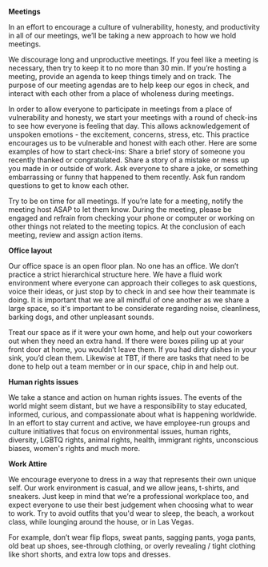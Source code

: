 **Meetings**

In an effort to encourage a culture of vulnerability, honesty, and productivity in all of our meetings, we’ll be taking a new approach to how we hold meetings. 

We discourage long and unproductive meetings. If you feel like a meeting is necessary, then try to keep it to no more than 30 min. If you’re hosting a meeting, provide an agenda to keep things timely and on track. The purpose of our meeting agendas are to help keep our egos in check, and interact with each other from a place of wholeness during meetings.

In order to allow everyone to participate in meetings from a place of vulnerability and honesty, we start your meetings with a round of check-ins to see how everyone is feeling that day. This allows acknowledgement of unspoken emotions - the excitement, concerns, stress, etc. This practice encourages us to be vulnerable and honest with each other. Here are some examples of how to start check-ins: Share a brief story of someone you recently thanked or congratulated. Share a story of a mistake or mess up you made in or outside of work. Ask everyone to share a joke, or something embarrassing or funny that happened to them recently. Ask fun random questions to get to know each other.

Try to be on time for all meetings. If you’re late for a meeting, notify the meeting host ASAP to let them know. During the meeting, please be engaged and refrain from checking your phone or computer or working on other things not related to the meeting topics. At the conclusion of each meeting, review and assign action items.

**Office layout** 
 
Our office space is an open floor plan. No one has an office. We don’t practice a strict hierarchical structure here. We have a fluid work environment where everyone can approach their colleges to ask questions, voice their ideas, or just stop by to check in and see how their teammate is doing. It is important that we are all mindful of one another as we share a large space, so it's important to be considerate regarding noise, cleanliness, barking dogs, and other unpleasant sounds.

Treat our space as if it were your own home, and help out your coworkers out when they need an extra hand. If there were boxes piling up at your front door at home, you wouldn’t leave them. If you had dirty dishes in your sink, you’d clean them. Likewise at TBT, if there are tasks that need to be done to help out a team member or in our space, chip in and help out.

**Human rights issues**

We take a stance and action on human rights issues. The events of the world might seem distant, but we have a responsibility to stay educated, informed, curious, and compassionate about what is happening worldwide. In an effort to stay current and active, we have employee-run groups and culture initiatives that focus on environmental issues, human rights, diversity, LGBTQ rights, animal rights, health, immigrant rights, unconscious biases, women's rights and much more.

**Work Attire**

We encourage everyone to dress in a way that represents their own unique self. Our work environment is casual, and we allow jeans, t-shirts, and sneakers. Just keep in mind that we’re a professional workplace too, and expect everyone to use their best judgement when choosing what to wear to work. Try to avoid outfits that you'd wear to sleep, the beach, a workout class, while lounging around the house, or in Las Vegas.

For example, don’t wear flip flops, sweat pants, sagging pants, yoga pants, old beat up shoes, see-through clothing, or overly revealing / tight clothing like short shorts, and extra low tops and dresses. 
